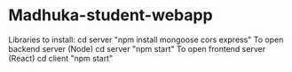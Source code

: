 # Madhuka-student-webapp
Libraries to install: cd server "npm install mongoose cors express"
To open backend server (Node) cd server "npm start"
To open frontend server (React) cd client "npm start"
